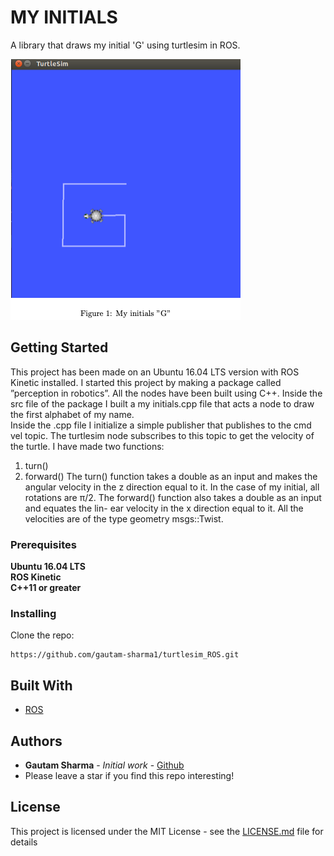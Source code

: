 # MY INITIALS
A library that draws my initial 'G' using turtlesim in ROS.

![](G.png)

## Getting Started

This project has been made on an Ubuntu 16.04 LTS version with ROS Kinetic installed. I started this project by making a package called ”perception in robotics”. All the nodes have been built using C++. Inside the src file of the package I built a my initials.cpp file that acts a node to draw the first alphabet of my name.<br/>
Inside the .cpp file I initialize a simple publisher that publishes to the cmd vel topic. The turtlesim node subscribes to this topic to get the velocity of the turtle. I have made two functions:<br/>
1. turn()
2. forward()
The turn() function takes a double as an input and makes the angular velocity
in the z direction equal to it. In the case of my initial, all rotations are π/2.
The forward() function also takes a double as an input and equates the lin- ear velocity in the x direction equal to it. All the velocities are of the type geometry msgs::Twist.



### Prerequisites
**Ubuntu 16.04 LTS** <br/>
**ROS Kinetic** <br/>
**C++11 or greater** <br/>

### Installing

Clone the repo:
```
https://github.com/gautam-sharma1/turtlesim_ROS.git
```

## Built With

* [ROS](ros.org)


## Authors

* **Gautam Sharma** - *Initial work* - [Github](https://github.com/gautam-sharma1)
* Please leave a star if you find this repo interesting!


## License

This project is licensed under the MIT License - see the [LICENSE.md](LICENSE.md) file for details





